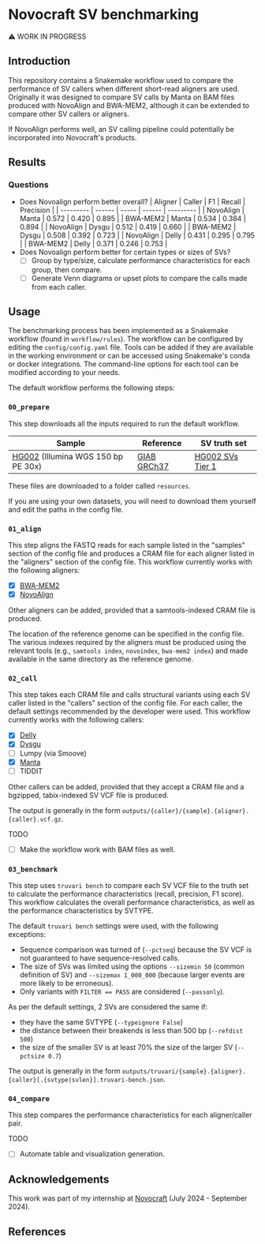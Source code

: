 # Novocraft SV benchmarking

:warning: WORK IN PROGRESS

## Introduction

This repository contains a Snakemake workflow used to compare the performance of SV callers when different short-read aligners are used. Originally it was designed to compare SV calls by Manta on BAM files produced with NovoAlign and BWA-MEM2, although it can be extended to compare other SV callers or aligners.

If NovoAlign performs well, an SV calling pipeline could potentially be incorporated into Novocraft's products.

## Results

### Questions

- Does Novoalign perform better overall?
  | Aligner   | Caller | F1    | Recall | Precision |
  | --------- | ------ | ----- | ------ | --------- |
  | NovoAlign | Manta  | 0.572 | 0.420  | 0.895     |
  | BWA-MEM2  | Manta  | 0.534 | 0.384  | 0.894     |
  | NovoAlign | Dysgu  | 0.512 | 0.419  | 0.660     |
  | BWA-MEM2  | Dysgu  | 0.508 | 0.392  | 0.723     |
  | NovoAlign | Delly  | 0.431 | 0.295  | 0.795     |
  | BWA-MEM2  | Delly  | 0.371 | 0.246  | 0.753     |
- Does Novoalign perform better for certain types or sizes of SVs?
  - [ ] Group by type/size, calculate performance characteristics for each group, then compare.
  - [ ] Generate Venn diagrams or upset plots to compare the calls made from each caller.

## Usage

The benchmarking process has been implemented as a Snakemake workflow (found in `workflow/rules`). The workflow can be configured by editing the `config/config.yaml` file. Tools can be added if they are available in the working environment or can be accessed using Snakemake's conda or docker integrations. The command-line options for each tool can be modified according to your needs.

The default workflow performs the following steps:

### `00_prepare`

This step downloads all the inputs required to run the default workflow.

| Sample                                                                                             | Reference                                                                                          | SV truth set                                                                                                                        |
| -------------------------------------------------------------------------------------------------- | -------------------------------------------------------------------------------------------------- | ----------------------------------------------------------------------------------------------------------------------------------- |
| [HG002](https://github.com/human-pangenomics/HG002_Data_Freeze_v1.0) (Illumina WGS 150 bp PE 30x) | [GIAB GRCh37](https://ftp-trace.ncbi.nlm.nih.gov/ReferenceSamples/giab/release/references/GRCh37/) | [HG002 SVs Tier 1](https://ftp-trace.ncbi.nlm.nih.gov/ReferenceSamples/giab/release/AshkenazimTrio/HG002_NA24385_son/NIST_SV_v0.6/) |

These files are downloaded to a folder called `resources`.

If you are using your own datasets, you will need to download them yourself and edit the paths in the config file.

### `01_align`

This step aligns the FASTQ reads for each sample listed in the "samples" section of the config file and produces a CRAM file for each aligner listed in the "aligners" section of the config file. This workflow currently works with the following aligners:

- [x] [BWA-MEM2](https://github.com/bwa-mem2/bwa-mem2)
- [x] [NovoAlign](https://www.novocraft.com/products/novoalign/)

Other aligners can be added, provided that a samtools-indexed CRAM file is produced.

The location of the reference genome can be specified in the config file. The various indexes required by the aligners must be produced using the relevant tools (e.g., `samtools index`, `novoindex`, `bwa-mem2 index`) and made available in the same directory as the reference genome.

### `02_call`

This step takes each CRAM file and calls structural variants using each SV caller listed in the "callers" section of the config file. For each caller, the default settings recommended by the developer were used. This workflow currently works with the following callers:

- [x] [Delly](https://github.com/dellytools/delly)
- [x] [Dysgu](https://github.com/kcleal/dysgu)
- [ ] Lumpy (via Smoove)
- [x] [Manta](https://github.com/Illumina/manta)
- [ ] TIDDIT

Other callers can be added, provided that they accept a CRAM file and a bgzipped, tabix-indexed SV VCF file is produced.

The output is generally in the form `outputs/{caller}/{sample}.{aligner}.{caller}.vcf.gz`.

TODO

- [ ] Make the workflow work with BAM files as well.

### `03_benchmark`

This step uses `truvari bench` to compare each SV VCF file to the truth set to calculate the performance characteristics (recall, precision, F1 score). This workflow calculates the overall performance characteristics, as well as the performance characteristics by SVTYPE.

The default `truvari bench` settings were used, with the following exceptions:

- Sequence comparison was turned of (`--pctseq`) because the SV VCF is not guaranteed to have sequence-resolved calls.
- The size of SVs was limited using the options `--sizemin 50` (common definition of SV) and `--sizemax 1_000_000` (because larger events are more likely to be erroneous).
- Only variants with `FILTER == PASS` are considered (`--passonly`).

As per the default settings, 2 SVs are considered the same if:

- they have the same SVTYPE (`--typeignore False`)
- the distance between their breakends is less than 500 bp (`--refdist 500`)
- the size of the smaller SV is at least 70% the size of the larger SV (`--pctsize 0.7`)

The output is generally in the form `outputs/truvari/{sample}.{aligner}.{caller}[.{svtype|svlen}].truvari-bench.json`.

### `04_compare`

This step compares the performance characteristics for each aligner/caller pair.

TODO

- [ ] Automate table and visualization generation.

## Acknowledgements

This work was part of my internship at [Novocraft](novocraft.com) (July 2024 - September 2024).

## References
